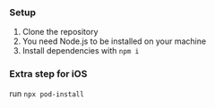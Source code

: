 ### Setup

1. Clone the repository
2. You need Node.js to be installed on your machine
3. Install dependencies with `npm i`

### Extra step for iOS

run `npx pod-install`
